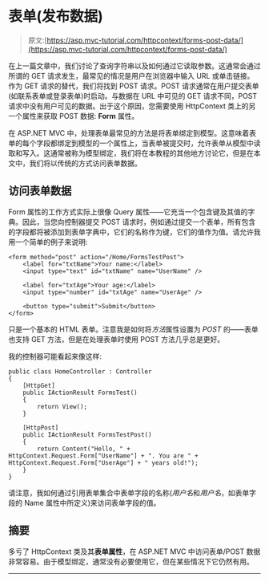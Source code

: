 # 表单(发布数据)

> 原文:[https://asp.mvc-tutorial.com/httpcontext/forms-post-data/](https://asp.mvc-tutorial.com/httpcontext/forms-post-data/)

在上一篇文章中，我们讨论了查询字符串以及如何通过它读取参数。这通常会通过所谓的 GET 请求发生，最常见的情况是用户在浏览器中输入 URL 或单击链接。作为 GET 请求的替代，我们将找到 POST 请求。POST 请求通常在用户提交表单(如联系表单或登录表单)时启动。与数据在 URL 中可见的 GET 请求不同，POST 请求中没有用户可见的数据。出于这个原因，您需要使用 HttpContext 类上的另一个属性来获取 POST 数据: **Form** 属性。

在 ASP.NET MVC 中，处理表单最常见的方法是将表单绑定到模型。这意味着表单的每个字段都绑定到模型的一个属性上，当表单被提交时，允许表单从模型中读取和写入。这通常被称为模型绑定，我们将在本教程的其他地方讨论它，但是在本文中，我们将以传统的方式访问表单数据。

## 访问表单数据

Form 属性的工作方式实际上很像 Query 属性——它充当一个包含键及其值的字典。因此，当您向控制器提交 POST 请求时，例如通过提交一个表单，所有包含的字段都将被添加到表单字典中，它们的名称作为键，它们的值作为值。请允许我用一个简单的例子来说明:

```
<form method="post" action="/Home/FormsTestPost">  
    <label for="txtName">Your name:</label>  
    <input type="text" id="txtName" name="UserName" />  

    <label for="txtAge">Your age:</label>  
    <input type="number" id="txtAge" name="UserAge" />  

    <button type="submit">Submit</button>  
</form>
```

只是一个基本的 HTML 表单。注意我是如何将*方法*属性设置为 *POST* 的——表单也支持 GET 方法，但是在处理表单时使用 POST 方法几乎总是更好。

<input type="hidden" name="IL_IN_ARTICLE">

我的控制器可能看起来像这样:

```
public class HomeController : Controller  
{  
    [HttpGet]  
    public IActionResult FormsTest()  
    {  
        return View();  
    }  

    [HttpPost]  
    public IActionResult FormsTestPost()  
    {  
        return Content("Hello, " + HttpContext.Request.Form["UserName"] + ". You are " + HttpContext.Request.Form["UserAge"] + " years old!");  
    }  
}
```

请注意，我如何通过引用表单集合中表单字段的名称(*用户名*和*用户名*，如表单字段的 Name 属性中所定义)来访问表单字段的值。

## 摘要

多亏了 HttpContext 类及其**表单属性**，在 ASP.NET MVC 中访问表单/POST 数据非常容易。由于模型绑定，通常没有必要使用它，但在某些情况下它仍然有用。

* * *
